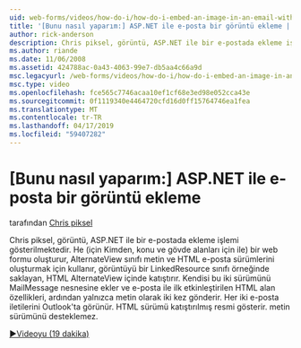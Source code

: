 ```yaml
---
uid: web-forms/videos/how-do-i/how-do-i-embed-an-image-in-an-email-with-aspnet
title: '[Bunu nasıl yaparım:] ASP.NET ile e-posta bir görüntü ekleme | Microsoft Docs'
author: rick-anderson
description: Chris piksel, görüntü, ASP.NET ile bir e-postada ekleme işlemi gösterilmektedir. He (için Kimden, konu ve gövde alanları için ile) bir web formu oluşturur, AlternateView kullanır...
ms.author: riande
ms.date: 11/06/2008
ms.assetid: 424788ac-0a43-4063-99e7-db5aa4c66a9d
msc.legacyurl: /web-forms/videos/how-do-i/how-do-i-embed-an-image-in-an-email-with-aspnet
msc.type: video
ms.openlocfilehash: fce565c7746acaa10ef1cf68e3ed98e052cca43e
ms.sourcegitcommit: 0f1119340e4464720cfd16d0ff15764746ea1fea
ms.translationtype: MT
ms.contentlocale: tr-TR
ms.lasthandoff: 04/17/2019
ms.locfileid: "59407282"
---
```

# <a name="how-do-i-embed-an-image-in-an-email-with-aspnet"></a>[Bunu nasıl yaparım:] ASP.NET ile e-posta bir görüntü ekleme

tarafından [Chris piksel](https://twitter.com/chrispels)

Chris piksel, görüntü, ASP.NET ile bir e-postada ekleme işlemi gösterilmektedir. He (için Kimden, konu ve gövde alanları için ile) bir web formu oluşturur, AlternateView sınıfı metin ve HTML e-posta sürümlerini oluşturmak için kullanır, görüntüyü bir LinkedResource sınıfı örneğinde saklayan, HTML AlternateView içinde katıştırır. Kendisi bu iki sürümünü MailMessage nesnesine ekler ve e-posta ile ilk etkinleştirilen HTML alan özellikleri, ardından yalnızca metin olarak iki kez gönderir. Her iki e-posta iletilerini Outlook'ta görünür. HTML sürümü katıştırılmış resmi gösterir. metin sürümünü desteklemez.

[&#9654;Videoyu (19 dakika)](https://channel9.msdn.com/Blogs/ASP-NET-Site-Videos/how-do-i-embed-an-image-in-an-email-with-aspnet)
